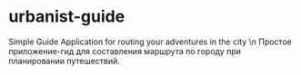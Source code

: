 # urbanist-guide
Simple Guide Application for routing your adventures in the city \n
Простое приложение-гид для составления маршрута по городу при планировании путешествий.
